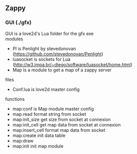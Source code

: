 ## Zappy

### GUI (./gfx)
GUI is a love2d's Lua folder for the gfx exe<br>
modules
- Pl is Penlight by stevedonovan (https://github.com/stevedonovan/Penlight)
- luasocket is sockets for Lua (http://w3.impa.br/~diego/software/luasocket/home.html)
- Map is a module to get a map of a zappy server

files
- Conf.lua is love2d master config

functions
- map:conf is Map module master config
- map.read format string from socket
- map:init_size get size from socket at connexion
- map:init_cell get map data from socket at connexion
- map:insert_cell format map data from socket
- map:create init data table
- map:draw
- map:init init map module
